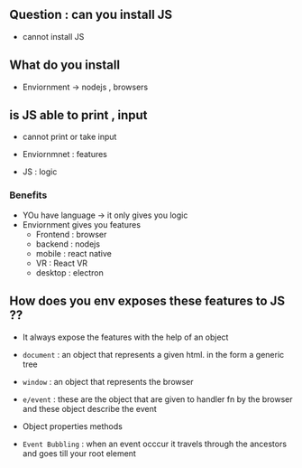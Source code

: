 ## Question : can you install JS 
* cannot install JS 

## What do you install
* Enviornment -> nodejs , browsers 


## is JS able to print , input
* cannot print or take input 



* Enviornmnet : features
* JS : logic

### Benefits 
* YOu have  language -> it only gives you logic
* Enviornment gives you features 
    * Frontend : browser
    * backend : nodejs
    * mobile : react native
    * VR : React VR
    * desktop : electron

## How does you env exposes these features to JS ??
* It always expose the features with the help of an object



* `document` : an object that represents a given html. in the form a generic tree 
* `window` : an object that represents the browser 
* `e/event` : these are the object that are given to handler fn by the browser and these object describe the event 

* Object 
        properties 
        methods

* `Event Bubbling` : when an event occcur it travels through the ancestors and goes till your root element







